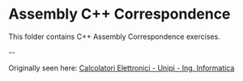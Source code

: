 # Assembly C++ Correspondence

This folder contains C++ Assembly Correspondence exercises.

--

Originally seen here: [Calcolatori Elettronici - Unipi - Ing. Informatica](http://calcolatori.iet.unipi.it/)

